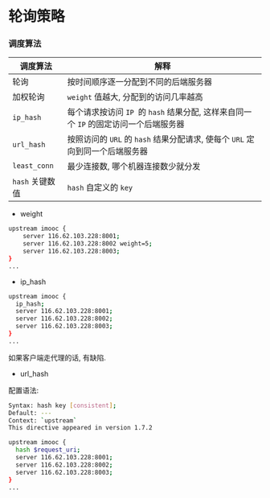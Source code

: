 # 轮询策略

### 调度算法

 调度算法 | 解释
----------|---------
轮询 | 按时间顺序逐一分配到不同的后端服务器
加权轮询 | `weight` 值越大, 分配到的访问几率越高
`ip_hash` | 每个请求按访问 `IP `的 `hash` 结果分配, 这样来自同一个 `IP` 的固定访问一个后端服务器
`url_hash` | 按照访问的 `URL` 的 `hash` 结果分配请求, 使每个 `URL` 定向到同一个后端服务器
`least_conn` | 最少连接数, 哪个机器连接数少就分发
`hash` 关键数值 | `hash` 自定义的 `key`

- weight

```bash {3}
upstream imooc {
    server 116.62.103.228:8001;
    server 116.62.103.228:8002 weight=5;
    server 116.62.103.228:8003;
}
...
```

- ip_hash

```bash {2}
upstream imooc {
  ip_hash;
  server 116.62.103.228:8001;
  server 116.62.103.228:8002;
  server 116.62.103.228:8003;
}
...
```

如果客户端走代理的话, 有缺陷.

- url_hash

配置语法:

```bash
Syntax: hash key [consistent];
Default: ---
Context: `upstream`
This directive appeared in version 1.7.2
```

```bash {2}
upstream imooc {
  hash $request_uri;
  server 116.62.103.228:8001;
  server 116.62.103.228:8002;
  server 116.62.103.228:8003;
}
...
```